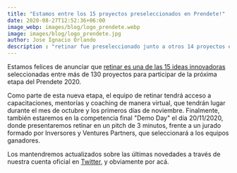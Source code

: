 ```yaml
---
title: "Estamos entre los 15 proyectos preseleccionados en Prendete!"
date: 2020-08-27T12:52:36+06:00
image_webp: images/blog/logo_prendete.webp
image: images/blog/logo_prendete.jpg
author: Jose Ignacio Orlando
description : "retinar fue preseleccionado junto a otros 14 proyectos entre 130 presentaciones!"
---
```


Estamos felices de anunciar que [retinar es una de las 15 ideas innovadoras]((https://eldiariodetandil.com/2020/09/23/se-seleccionaron-15-iniciativas-de-los-130-proyectos-inscriptos-de-todo-el-pais)) seleccionadas entre más de 130 proyectos para participar de la próxima etapa del Prendete 2020.

Como parte de esta nueva etapa, el equipo de retinar tendrá acceso a capacitaciones, mentorías y coaching de manera virtual, que tendrán lugar durante el mes de octubre y los primeros días de noviembre. Finalmente, también estaremos en la competencia final "Demo Day" el día 20/11/2020, donde presentaremos retinar en un pitch de 3 minutos, frente a un jurado formado por Inversores y Ventures Partners, que seleccionará a los equipos ganadores.

Los mantendremos actualizados sobre las últimas novedades a través de nuestra cuenta oficial en [Twitter](https://twitter.com/retinarARG), y obviamente por acá.
